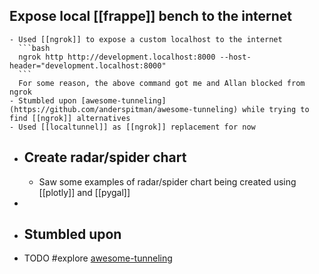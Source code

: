 ## Expose local [[frappe]] bench to the internet
	- Used [[ngrok]] to expose a custom localhost to the internet
	  ```bash
	  ngrok http http://development.localhost:8000 --host-header="development.localhost:8000"
	  ```
	  For some reason, the above command got me and Allan blocked from ngrok
	- Stumbled upon [awesome-tunneling](https://github.com/anderspitman/awesome-tunneling) while trying to find [[ngrok]] alternatives
	- Used [[localtunnel]] as [[ngrok]] replacement for now
- ## Create radar/spider chart
	- Saw some examples of radar/spider chart being created using [[plotly]] and [[pygal]]
-
- ## Stumbled upon
- TODO #explore [awesome-tunneling](https://github.com/anderspitman/awesome-tunneling)